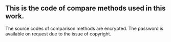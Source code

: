 ## This is the code of compare methods used in this work.
The source codes of comparison methods are encrypted. The password is available on request due to the issue of copyright.
